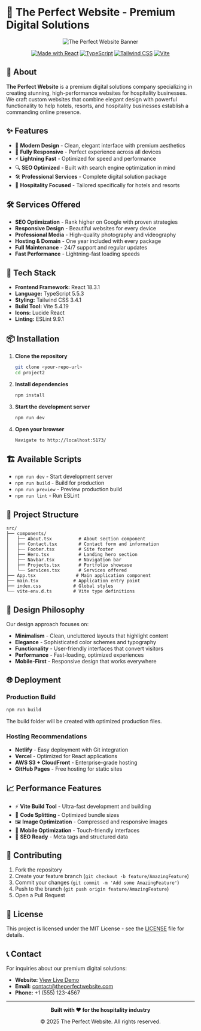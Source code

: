 # 🏨 The Perfect Website - Premium Digital Solutions

<div align="center">
  <img src="./src/assets/banner.png" alt="The Perfect Website Banner" />
</div>

<div align="center">
  
  [![Made with React](https://img.shields.io/badge/Made%20with-React-61DAFB?style=for-the-badge&logo=react)](https://reactjs.org/)
  [![TypeScript](https://img.shields.io/badge/TypeScript-007ACC?style=for-the-badge&logo=typescript&logoColor=white)](https://www.typescriptlang.org/)
  [![Tailwind CSS](https://img.shields.io/badge/Tailwind_CSS-38B2AC?style=for-the-badge&logo=tailwind-css&logoColor=white)](https://tailwindcss.com/)
  [![Vite](https://img.shields.io/badge/Vite-646CFF?style=for-the-badge&logo=vite&logoColor=white)](https://vitejs.dev/)

</div>

## 🌟 About

**The Perfect Website** is a premium digital solutions company specializing in creating stunning, high-performance websites for hospitality businesses. We craft custom websites that combine elegant design with powerful functionality to help hotels, resorts, and hospitality businesses establish a commanding online presence.

## ✨ Features

- 🎨 **Modern Design** - Clean, elegant interface with premium aesthetics
- 📱 **Fully Responsive** - Perfect experience across all devices
- ⚡ **Lightning Fast** - Optimized for speed and performance
- 🔍 **SEO Optimized** - Built with search engine optimization in mind
- 🛠️ **Professional Services** - Complete digital solution package
- 🏨 **Hospitality Focused** - Tailored specifically for hotels and resorts

## 🛠️ Services Offered

- **SEO Optimization** - Rank higher on Google with proven strategies
- **Responsive Design** - Beautiful websites for every device
- **Professional Media** - High-quality photography and videography
- **Hosting & Domain** - One year included with every package
- **Full Maintenance** - 24/7 support and regular updates
- **Fast Performance** - Lightning-fast loading speeds

## 🚀 Tech Stack

- **Frontend Framework:** React 18.3.1
- **Language:** TypeScript 5.5.3
- **Styling:** Tailwind CSS 3.4.1
- **Build Tool:** Vite 5.4.19
- **Icons:** Lucide React
- **Linting:** ESLint 9.9.1

## 📦 Installation

1. **Clone the repository**
   ```bash
   git clone <your-repo-url>
   cd project2
   ```

2. **Install dependencies**
   ```bash
   npm install
   ```

3. **Start the development server**
   ```bash
   npm run dev
   ```

4. **Open your browser**
   ```
   Navigate to http://localhost:5173/
   ```

## 🏗️ Available Scripts

- `npm run dev` - Start development server
- `npm run build` - Build for production
- `npm run preview` - Preview production build
- `npm run lint` - Run ESLint

## 📁 Project Structure

```
src/
├── components/
│   ├── About.tsx          # About section component
│   ├── Contact.tsx        # Contact form and information
│   ├── Footer.tsx         # Site footer
│   ├── Hero.tsx           # Landing hero section
│   ├── Navbar.tsx         # Navigation bar
│   ├── Projects.tsx       # Portfolio showcase
│   └── Services.tsx       # Services offered
├── App.tsx               # Main application component
├── main.tsx             # Application entry point
├── index.css            # Global styles
└── vite-env.d.ts        # Vite type definitions
```

## 🎨 Design Philosophy

Our design approach focuses on:

- **Minimalism** - Clean, uncluttered layouts that highlight content
- **Elegance** - Sophisticated color schemes and typography
- **Functionality** - User-friendly interfaces that convert visitors
- **Performance** - Fast-loading, optimized experiences
- **Mobile-First** - Responsive design that works everywhere

## 🌐 Deployment

### Production Build
```bash
npm run build
```

The build folder will be created with optimized production files.

### Hosting Recommendations
- **Netlify** - Easy deployment with Git integration
- **Vercel** - Optimized for React applications
- **AWS S3 + CloudFront** - Enterprise-grade hosting
- **GitHub Pages** - Free hosting for static sites

## 📈 Performance Features

- ⚡ **Vite Build Tool** - Ultra-fast development and building
- 🎯 **Code Splitting** - Optimized bundle sizes
- 🖼️ **Image Optimization** - Compressed and responsive images
- 📱 **Mobile Optimization** - Touch-friendly interfaces
- 🔧 **SEO Ready** - Meta tags and structured data

## 🤝 Contributing

1. Fork the repository
2. Create your feature branch (`git checkout -b feature/AmazingFeature`)
3. Commit your changes (`git commit -m 'Add some AmazingFeature'`)
4. Push to the branch (`git push origin feature/AmazingFeature`)
5. Open a Pull Request

## 📝 License

This project is licensed under the MIT License - see the [LICENSE](LICENSE) file for details.

## 📞 Contact

For inquiries about our premium digital solutions:

- **Website:** [View Live Demo](http://localhost:5173/)
- **Email:** contact@theperfectwebsite.com
- **Phone:** +1 (555) 123-4567

---

<div align="center">
  <p><strong>Built with ❤️ for the hospitality industry</strong></p>
  <p>© 2025 The Perfect Website. All rights reserved.</p>
</div>
